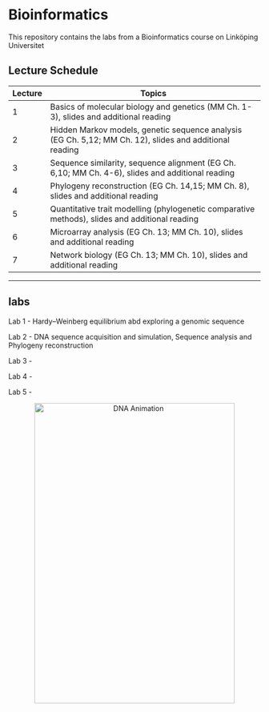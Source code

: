# Bioinformatics
This repository contains the labs from a Bioinformatics course on Linköping Universitet 

## Lecture Schedule

| Lecture | Topics                                                                                             
|---------|-----------------------------------------------------------------------------------------------------
| 1       | Basics of molecular biology and genetics (MM Ch. 1-3), slides and additional reading               
| 2       | Hidden Markov models, genetic sequence analysis (EG Ch. 5,12; MM Ch. 12), slides and additional reading 
| 3       | Sequence similarity, sequence alignment (EG Ch. 6,10; MM Ch. 4-6), slides and additional reading  
| 4       | Phylogeny reconstruction (EG Ch. 14,15; MM Ch. 8), slides and additional reading                   
| 5       | Quantitative trait modelling (phylogenetic comparative methods), slides and additional reading     
| 6       | Microarray analysis (EG Ch. 13; MM Ch. 10), slides and additional reading                        
| 7       | Network biology (EG Ch. 13; MM Ch. 10), slides and additional reading                             

---


## labs 

Lab 1 -  Hardy–Weinberg equilibrium abd exploring a genomic sequence

Lab 2 -  DNA sequence acquisition and simulation, Sequence analysis and Phylogeny reconstruction

Lab 3 - 

Lab 4 - 

Lab 5 - 

<div align="center">
  <img src="https://media1.giphy.com/media/v1.Y2lkPTc5MGI3NjExNm01cnJrdXdjYXMzb3Rsb2UzYnI3eGo0ajRncTkxbTFlaXVkNDJ3YyZlcD12MV9pbnRlcm5hbF9naWZfYnlfaWQmY3Q9Zw/3o7TKLC8zBUd7eEteE/giphy.webp" width="400" height="600" alt="DNA Animation"/> 
</div>
